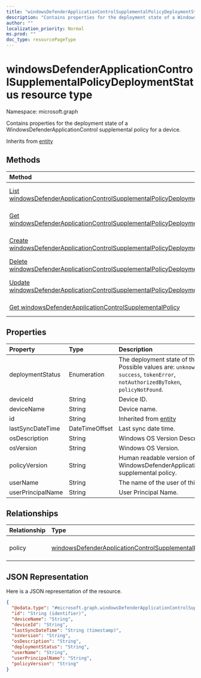 ```yaml
---
title: "windowsDefenderApplicationControlSupplementalPolicyDeploymentStatus resource type"
description: "Contains properties for the deployment state of a WindowsDefenderApplicationControl supplemental policy for a device."
author: ""
localization_priority: Normal
ms.prod: ""
doc_type: resourcePageType
---
```


# windowsDefenderApplicationControlSupplementalPolicyDeploymentStatus resource type


Namespace: microsoft.graph

Contains properties for the deployment state of a WindowsDefenderApplicationControl supplemental policy for a device.


Inherits from [entity](../resources/entity.md)

## Methods
|Method|Return Type|Description|
|:---|:---|:---|
|[List windowsDefenderApplicationControlSupplementalPolicyDeploymentStatuses](../api/windowsdefenderapplicationcontrolsupplementalpolicydeploymentstatus-list.md)|[windowsDefenderApplicationControlSupplementalPolicyDeploymentStatus](../resources/windowsdefenderapplicationcontrolsupplementalpolicydeploymentstatus.md) collection|List properties and relationships of the [windowsDefenderApplicationControlSupplementalPolicyDeploymentStatus](../resources/windowsdefenderapplicationcontrolsupplementalpolicydeploymentstatus.md) objects.|
|[Get windowsDefenderApplicationControlSupplementalPolicyDeploymentStatus](../api/windowsdefenderapplicationcontrolsupplementalpolicydeploymentstatus-get.md)|[windowsDefenderApplicationControlSupplementalPolicyDeploymentStatus](../resources/windowsdefenderapplicationcontrolsupplementalpolicydeploymentstatus.md)|Read properties and relationships of the [windowsDefenderApplicationControlSupplementalPolicyDeploymentStatus](../resources/windowsdefenderapplicationcontrolsupplementalpolicydeploymentstatus.md) object.|
|[Create windowsDefenderApplicationControlSupplementalPolicyDeploymentStatus](../api/windowsdefenderapplicationcontrolsupplementalpolicydeploymentstatus-create.md)|[windowsDefenderApplicationControlSupplementalPolicyDeploymentStatus](../resources/windowsdefenderapplicationcontrolsupplementalpolicydeploymentstatus.md)|Create a new [windowsDefenderApplicationControlSupplementalPolicyDeploymentStatus](../resources/windowsdefenderapplicationcontrolsupplementalpolicydeploymentstatus.md) object.|
|[Delete windowsDefenderApplicationControlSupplementalPolicyDeploymentStatus](../api/windowsdefenderapplicationcontrolsupplementalpolicydeploymentstatus-delete.md)|None|Deletes a [windowsDefenderApplicationControlSupplementalPolicyDeploymentStatus](../resources/windowsdefenderapplicationcontrolsupplementalpolicydeploymentstatus.md).|
|[Update windowsDefenderApplicationControlSupplementalPolicyDeploymentStatus](../api/windowsdefenderapplicationcontrolsupplementalpolicydeploymentstatus-update.md)|[windowsDefenderApplicationControlSupplementalPolicyDeploymentStatus](../resources/windowsdefenderapplicationcontrolsupplementalpolicydeploymentstatus.md)|Update the properties of a [windowsDefenderApplicationControlSupplementalPolicyDeploymentStatus](../resources/windowsdefenderapplicationcontrolsupplementalpolicydeploymentstatus.md) object.|
|[Get windowsDefenderApplicationControlSupplementalPolicy](../api/windowsdefenderapplicationcontrolsupplementalpolicy-get.md)|[windowsDefenderApplicationControlSupplementalPolicy](../resources/windowsdefenderapplicationcontrolsupplementalpolicy.md)|Read properties and relationships of the [windowsDefenderApplicationControlSupplementalPolicy](../resources/windowsdefenderapplicationcontrolsupplementalpolicy.md) object.|

## Properties
|Property|Type|Description|
|:---|:---|:---|
|deploymentStatus|Enumeration|The deployment state of the policy. Possible values are: `unknown`, `success`, `tokenError`, `notAuthorizedByToken`, `policyNotFound`.|
|deviceId|String|Device ID.|
|deviceName|String|Device name.|
|id|String| Inherited from [entity](../resources/entity.md)|
|lastSyncDateTime|DateTimeOffset|Last sync date time.|
|osDescription|String|Windows OS Version Description.|
|osVersion|String|Windows OS Version.|
|policyVersion|String|Human readable version of the WindowsDefenderApplicationControl supplemental policy.|
|userName|String|The name of the user of this device.|
|userPrincipalName|String|User Principal Name.|

## Relationships
|Relationship|Type|Description|
|:---|:---|:---|
|policy|[windowsDefenderApplicationControlSupplementalPolicy](../resources/windowsdefenderapplicationcontrolsupplementalpolicy.md)|The navigation link to the WindowsDefenderApplicationControl supplemental policy.|

## JSON Representation
Here is a JSON representation of the resource.
<!-- {
  "blockType": "resource",
  "keyProperty": "id",
  "@odata.type": "microsoft.graph.windowsDefenderApplicationControlSupplementalPolicyDeploymentStatus",
  "baseType": "microsoft.graph.entity",
  "openType": false
}
-->
``` json
{
  "@odata.type": "#microsoft.graph.windowsDefenderApplicationControlSupplementalPolicyDeploymentStatus",
  "id": "String (identifier)",
  "deviceName": "String",
  "deviceId": "String",
  "lastSyncDateTime": "String (timestamp)",
  "osVersion": "String",
  "osDescription": "String",
  "deploymentStatus": "String",
  "userName": "String",
  "userPrincipalName": "String",
  "policyVersion": "String"
}
```


